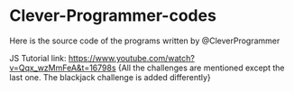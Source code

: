# Clever-Programmer-codes
Here is the source code of the programs written by @CleverProgrammer 

JS Tutorial link: https://www.youtube.com/watch?v=Qqx_wzMmFeA&t=16798s
{All the challenges are mentioned except the last one. The blackjack challenge is added differently}
